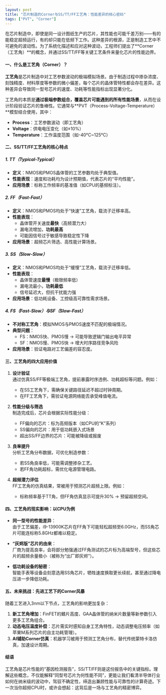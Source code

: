 ```yaml
---
layout: post
title: "芯片制造的Corner与SS/TT/FF工艺角：性能差异的核心密码"
tags: ["PVT", "Corner"]
---
```


在芯片制造中，即使是同一设计图纸生产的芯片，其性能也可能千差万别——有的能稳定超频运行，有的却只能在低频下工作。这种差异的根源，正是制造工艺中不可避免的波动性。为了系统化描述和应对这种波动，工程师们提出了**Corner（工艺角）**的概念，并通过SS/TT/FF等关键工艺条件来量化芯片的性能边界。

#### 一、什么是工艺角（Corner）？

**工艺角**是芯片制造中对工艺参数波动的极端模拟场景。由于制造过程中掺杂浓度、刻蚀精度、材料厚度等参数的微小偏差，每个芯片的晶体管特性都会存在差异。这种差异会导致同一型号芯片的速度、功耗等性能指标出现显著分化。

工艺角的本质是**通过极端参数组合，覆盖芯片可能遇到的所有性能场景**，从而在设计阶段验证芯片的鲁棒性。它通常与**PVT（Process-Voltage-Temperature）**模型结合使用，其中：
- **Process**：工艺参数波动（即工艺角）
- **Voltage**：供电电压变化（如±10%）
- **Temperature**：工作温度范围（如-40°C~125°C）

#### 二、SS/TT/FF工艺角的核心特点

##### 1. **TT（Typical-Typical）**
- **定义**：NMOS和PMOS晶体管的工艺参数均处于典型值。
- **性能表现**：速度和功耗均为设计预期值，代表芯片的“平均性能”。
- **应用场景**：标称工作频率的基准值（如CPU的基频标注）。

##### 2. **FF（Fast-Fast）**
- **定义**：NMOS和PMOS均处于“快速”工艺角，载流子迁移率高。
- **性能表现**：
  - 晶体管开关速度**最快**（高频潜力大）
  - 漏电流增加，**功耗最高**
  - 可能因信号过于敏感导致稳定性下降
- **应用场景**：超频芯片筛选、高性能计算场景。

##### 3. **SS（Slow-Slow）**
- **定义**：NMOS和PMOS均处于“缓慢”工艺角，载流子迁移率低。
- **性能表现**：
  - 晶体管速度**最慢**（极限频率低）
  - 漏电流最小，**功耗最低**
  - 信号延迟大，但抗干扰能力强
- **应用场景**：低功耗设备、工控级高可靠性需求场景。

##### 4. **FS（Fast-Slow）与SF（Slow-Fast）**
- **不对称工艺角**：模拟NMOS与PMOS速度不匹配的极端情况。
- **典型问题**：
  - FS：NMOS快、PMOS慢 → 可能导致逻辑门输出电平异常
  - SF：NMOS慢、PMOS快 → 增大时序路径竞争风险
- **应用场景**：验证电路对工艺偏差的容忍度。

#### 三、工艺角的四大应用价值

1. **设计验证**  
   通过仿真SS/FF等极端工艺角，提前暴露时序违例、功耗超标等问题。例如：
   - 在SS工艺角下，需确保关键路径延迟不超过时钟周期。
   - 在FF工艺角下，需验证电源网络能否承受峰值电流。

2. **性能分级与筛选**  
   制造完成后，芯片会根据实际性能分级：
   - FF偏向的芯片：标为高频版本（如CPU的“K”系列）
   - SS偏向的芯片：用于低功耗嵌入式场景
   - 超出SS/FF边界的芯片：可能被降级或报废

3. **良率提升**  
   分析工艺角分布数据，可优化制造参数：
   - 若SS角良率低，可能需调整掺杂工艺。
   - 若FF角功耗超标，需优化电源管理电路。

4. **超频潜力评估**  
   FF工艺角的仿真结果，常被用于预测芯片超频上限。例如：
   - 标称频率基于TT角，但FF角仿真显示可提升30% → 预留超频空间。

#### 四、工艺角的现实影响：以CPU为例

- **同一型号的性能差异**：  
  由于工艺偏差，i9-13900K芯片在FF角下可能轻松超频至6.0GHz，而SS角芯片可能连标称5.8GHz都难以稳定。

- **“灰烬版”芯片的由来**：  
  厂商为提高良率，会将部分勉强通过FF角测试的芯片标为高端型号，但这些芯片的超频余量极小（被称为“出厂即灰烬”）。

- **低功耗设备的秘密**：  
  智能手表等设备会刻意选用SS角芯片，牺牲速度换取更长续航，甚至通过降电压进一步降低功耗。

#### 五、未来挑战：先进工艺下的Corner风暴

随着工艺进入3nm以下节点，工艺角的影响更加复杂：
1. **新工艺角增加**：FinFET的鳍片高度、GAA晶体管的纳米片数量等新参数引入更多工艺角组合。
2. **动态电压温度补偿**：芯片需实时感知自身工艺角特性，动态调整电压频率（如苹果M系列芯片的自主功耗管理）。
3. **AI辅助Corner仿真**：机器学习被用于预测工艺角分布，替代传统蒙特卡洛仿真，加速设计周期。

#### 结语

工艺角是芯片性能的“基因检测报告”，SS/TT/FF则是这份报告中的关键指标。理解这些概念，不仅能解释“同型号芯片为何性能不同”，更能让我们看清半导体行业如何在纳米级的波动中，驾驭不确定性，缔造出兼顾性能与可靠性的计算奇迹。下一次当你超频CPU时，或许会想起：这背后是一场与工艺角的精密博弈。
